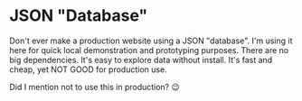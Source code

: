 # JSON "Database"

Don't ever make a production website using a JSON "database". I'm using it here for quick local demonstration and prototyping purposes. There are no big dependencies. It's easy to explore data without install. It's fast and cheap, yet NOT GOOD for production use.

Did I mention not to use this in production? 😉